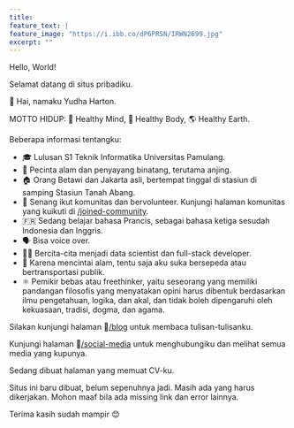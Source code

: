 ```yaml
---
title:
feature_text: |
feature_image: "https://i.ibb.co/dP6PRSN/IRWN2699.jpg"
excerpt: ""
---
```


Hello, World!

Selamat datang di situs pribadiku.

👋 Hai, namaku Yudha Harton.

MOTTO HIDUP: 🧠 Healthy Mind, 💪 Healthy Body, 🌎 Healthy Earth.

Beberapa informasi tentangku:
- 🎓 Lulusan S1 Teknik Informatika Universitas Pamulang.
- 🌱 Pecinta alam dan penyayang binatang, terutama anjing.
- 🏠 Orang Betawi dan Jakarta asli, bertempat tinggal di stasiun di samping Stasiun Tanah Abang.
- 🙌 Senang ikut komunitas dan bervolunteer. Kunjungi halaman komunitas yang kuikuti di [/joined-community](/joined-community).
- 🇫🇷 Sedang belajar bahasa Prancis, sebagai bahasa ketiga sesudah Indonesia dan Inggris.
- 🗣️ Bisa voice over.
- 👩‍💻 Bercita-cita menjadi data scientist dan full-stack developer.
- 🚴 Karena mencintai alam, tentu saja aku suka bersepeda atau bertransportasi publik.
- ⚛️  Pemikir bebas atau freethinker, yaitu seseorang yang memiliki pandangan filosofis yang menyatakan opini harus dibentuk berdasarkan ilmu pengetahuan, logika, dan akal, dan tidak boleh dipengaruhi oleh kekuasaan, tradisi, dogma, dan agama.

Silakan kunjungi halaman 📝[/blog](/blog) untuk membaca tulisan-tulisanku.

Kunjungi halaman 📲[/social-media](/social-media) untuk menghubungiku dan melihat semua media yang kupunya.

Sedang dibuat halaman yang memuat CV-ku.

Situs ini baru dibuat, belum sepenuhnya jadi. Masih ada yang harus dikerjakan. Mohon maaf bila ada missing link dan error lainnya.

Terima kasih sudah mampir 😊 